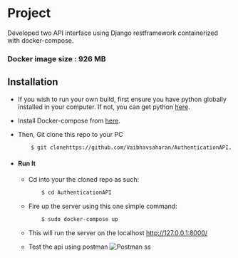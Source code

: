 # Project
Developed two API interface using Django restframework containerized with docker-compose.
### Docker image size : 926 MB

## Installation
* If you wish to run your own build, first ensure you have python globally installed in your computer. If not, you can get python [here](https://www.python.org").
* Install Docker-compose from [here](https://docs.docker.com/compose/install/).
* Then, Git clone this repo to your PC
    ```bash
        $ git clonehttps://github.com/Vaibhavsaharan/AuthenticationAPI.git
    ```

* #### Run It
    * Cd into your the cloned repo as such:
        ```bash
            $ cd AuthenticationAPI
        ```
    * Fire up the server using this one simple command:
        ```bash
            $ sudo docker-compose up
        ```
    * This will run the server on the localhost http://127.0.0.1:8000/
    
    * Test the api using postman
      ![Postman ss](https://github.com/Vaibhavsaharan/vernacular/blob/main/images/postman1.png)
      
